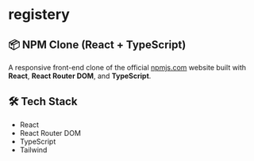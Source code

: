 # registery
## 📦 NPM Clone (React + TypeScript)

A responsive front-end clone of the official [npmjs.com](https://www.npmjs.com) website built with **React**, **React Router DOM**, and **TypeScript**.

## 🛠️ Tech Stack

- React
- React Router DOM
- TypeScript
- Tailwind
